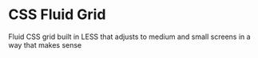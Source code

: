 CSS Fluid Grid
========

Fluid CSS grid built in LESS that adjusts to medium and small screens in a way that makes sense
